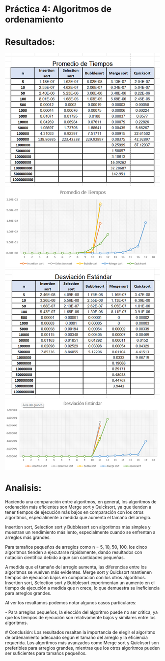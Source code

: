 # Práctica 4: Algoritmos de ordenamiento
# Resultados:
![promedios_t.png](https://github.com/AGN-Teaching/practica-4-algoritmos-de-ordenamiento-btocm/blob/main/promedios_t.png)
![promedios_g.png](https://github.com/AGN-Teaching/practica-4-algoritmos-de-ordenamiento-btocm/blob/main/promedios_g.png)
![ds.png](https://github.com/AGN-Teaching/practica-4-algoritmos-de-ordenamiento-btocm/blob/main/ds.png)
![ds_g.png](https://github.com/AGN-Teaching/practica-4-algoritmos-de-ordenamiento-btocm/blob/main/ds_g.png)

# Analisis:
<p>Haciendo una comparación entre algoritmos, en general, los algoritmos de ordenación más eficientes son Merge sort y Quicksort, ya que tienden a tener tiempos de ejecución más bajos en comparación con los otros algoritmos, especialmente a medida que aumenta el tamaño del arreglo.</p>
<p>Insertion sort, Selection sort y Bubblesort son algoritmos más simples y muestran un rendimiento más lento, especialmente cuando se enfrentan a arreglos más grandes.</p>

<p>Para tamaños pequeños de arreglos como n = 5, 10, 50, 100, los cinco algoritmos tienden a ejecutarse rápidamente, dando resultados con notación científica debido a que son cantidades pequeñas.</p>
<p>A medida que el tamaño del arreglo aumenta, las diferencias entre los algoritmos se vuelven más evidentes. Merge sort y Quicksort mantienen tiempos de ejecución bajos en comparación con los otros algoritmos. Insertion sort, Selection sort y Bubblesort experimentan un aumento en el tiempo de ejecución a medida que n crece, lo que demuestra su ineficiencia para arreglos grandes.</p>

<p>Al ver los resultamos podemos notar algunos casos particulares:</p>
<p>-  Para arreglos pequeños, la elección del algoritmo puede no ser crítica, ya que los tiempos de ejecución son relativamente bajos y similares entre los algoritmos.</p>
# Conclusión:
Los resultados resaltan la importancia de elegir el algoritmo de ordenamiento adecuado según el tamaño del arreglo y la eficiencia requerida. Los algoritmos más avanzados como Merge sort y Quicksort son preferibles para arreglos grandes, mientras que los otros algoritmos pueden ser suficientes para tamaños pequeños.
